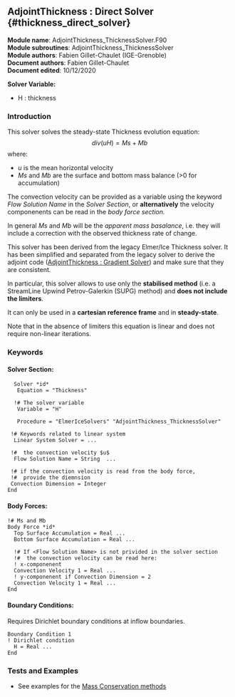 ## AdjointThickness : Direct Solver {#thickness_direct_solver}

**Module name**: AdjointThickness_ThicknessSolver.F90      
**Module subroutines**: AdjointThickness_ThicknessSolver     
**Module authors**: Fabien Gillet-Chaulet (IGE-Grenoble)     
**Document authors**: Fabien Gillet-Chaulet   
**Document edited**: 10/12/2020   

**Solver Variable:**

 - H : thickness


### Introduction

This solver solves the steady-state Thickness evolution equation:
$$div(uH) = Ms + Mb$$
where:    
- $u$ is the mean horizontal velocity    
- $Ms$ and $Mb$ are the surface and bottom mass balance (>0 for accumulation)    

The convection velocity can be provided as a variable using the keyword *Flow Solution Name* in the *Solver Section*, or **alternatively** the velocity componenents can be read in the *body force section.* 

In general $Ms$ and $Mb$ will be the *apparent mass basalance*, i.e. they will include a correction with the observed thickness rate of change.

This solver has been derived from the legacy Elmer/Ice Thickness solver. It has been simplified and separated from the legacy solver to derive the adjoint code ([AdjointThickness : Gradient Solver](#thickness_gradient_solver))
and make sure that they are consistent.

In particular, this solver allows to use only the **stabilised method** (i.e. a StreamLine Upwind Petrov-Galerkin (SUPG) method) and **does not include the limiters**.

It can only be used in a **cartesian reference frame** and in **steady-state**.

Note that in the absence of limiters this equation is linear and does not require non-linear iterations.

### Keywords


#### Solver Section:

```
  Solver *id*
   Equation = "Thickness"

  !# The solver variable 
   Variable = "H"

   Procedure = "ElmerIceSolvers" "AdjointThickness_ThicknessSolver"

 !# Keywords related to linear system
  Linear System Solver = ...

 !#  the convection velocity $u$
  Flow Solution Name = String  ...

 !# if the convection velocity is read from the body force, 
 !#  provide the diemnsion
 Convection Dimension = Integer
End
```

#### Body Forces:

```
!# Ms and Mb
Body Force *id*
  Top Surface Accumulation = Real ...
  Bottom Surface Accumulation = Real ...

  !# If <Flow Solution Name> is not privided in the solver section
  !#  the convection velocity can be read here:
  ! x-componenent
  Convection Velocity 1 = Real ...
  ! y-componenent if Convection Dimension = 2
  Convection Velocity 1 = Real ...
End
````

#### Boundary Conditions:

Requires Dirichlet boundary conditions at inflow boundaries.
```
Boundary Condition 1 
! Dirichlet condition
  H = Real ...
End
```

### Tests and Examples

- See examples for the [Mass Conservation methods](../../examples/Inverse_Methods)
